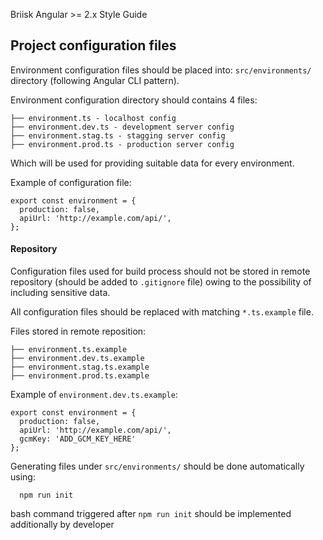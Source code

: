 Briisk Angular >= 2.x Style Guide


## Project configuration files
Environment configuration files should be placed into: `src/environments/` directory (following Angular CLI pattern).

Environment configuration directory should contains 4 files:

```
├── environment.ts - localhost config
├── environment.dev.ts - development server config
├── environment.stag.ts - stagging server config
├── environment.prod.ts - production server config
```

Which will be used for providing suitable data for every environment.

Example of configuration file:
```
export const environment = {
  production: false,
  apiUrl: 'http://example.com/api/',
};
```

#### Repository
Configuration files used for build process should not be stored in remote repository (should be added to `.gitignore` 
file) owing to the possibility of including sensitive data. 

All configuration files  should be replaced with matching `*.ts.example` file. 

Files stored in remote reposition:

```
├── environment.ts.example
├── environment.dev.ts.example
├── environment.stag.ts.example
├── environment.prod.ts.example
```

Example of `environment.dev.ts.example`:
```
export const environment = {
  production: false,
  apiUrl: 'http://example.com/api/',
  gcmKey: 'ADD_GCM_KEY_HERE'
};
```

Generating files under `src/environments/` should be done automatically using:

```
  npm run init
```
bash command triggered after `npm run init` should be implemented additionally by developer
